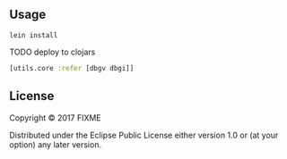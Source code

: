 ## Usage

```
lein install
```
TODO deploy to clojars

```clj
[utils.core :refer [dbgv dbgi]]
```
## License

Copyright © 2017 FIXME

Distributed under the Eclipse Public License either version 1.0 or (at
your option) any later version.
